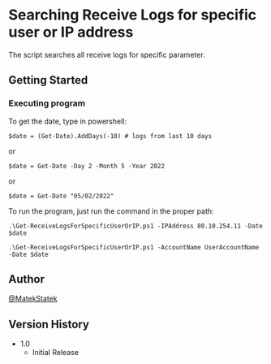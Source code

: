 # Searching Receive Logs for specific user or IP address

The script searches all receive logs for specific parameter.

## Getting Started

### Executing program

To get the date, type in powershell:

```
$date = (Get-Date).AddDays(-10) # logs from last 10 days
```

or
```
$date = Get-Date -Day 2 -Month 5 -Year 2022
```

or
```
$date = Get-Date "05/02/2022"
```


To run the program, just run the command in the proper path:

```
.\Get-ReceiveLogsForSpecificUserOrIP.ps1 -IPAddress 80.10.254.11 -Date $date
```

```
.\Get-ReceiveLogsForSpecificUserOrIP.ps1 -AccountName UserAccountName -Date $date
```

## Author

[@MatekStatek](https://twitter.com/matekstatek)

## Version History

* 1.0
    * Initial Release
